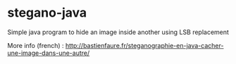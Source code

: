 # stegano-java

Simple java program to hide an image inside another using LSB replacement

More info (french) : http://bastienfaure.fr/steganographie-en-java-cacher-une-image-dans-une-autre/
